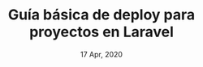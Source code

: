 ---
title: Guía básica de deploy para proyectos en Laravel
description: En este post explico paso a paso el proceso para desplegar una aplicación de Laravel en un shared hosting
tags: Laravel, Platzi
cover_image: https://images.unsplash.com/photo-1614728263952-84ea256f9679?auto=format&fit=crop&q=80&w=3408&ixlib=rb-4.0.3&ixid=M3wxMjA3fDB8MHxwaG90by1wYWdlfHx8fGVufDB8fHx8fA%3D%3D
date: 17 Apr, 2020
external: https://platzi.com/blog/guia-deploy-laravel/
---